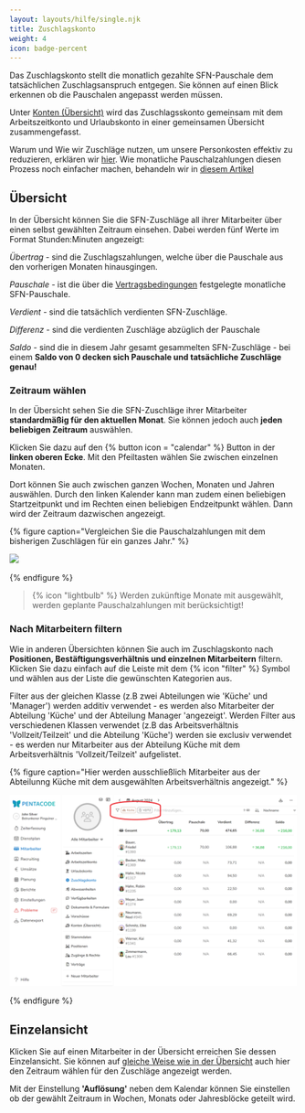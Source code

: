 ```yaml
---
layout: layouts/hilfe/single.njk
title: Zuschlagskonto
weight: 4
icon: badge-percent
---
```


Das Zuschlagskonto stellt die monatlich gezahlte SFN-Pauschale dem tatsächlichen Zuschlagsanspruch entgegen. Sie können auf einen Blick erkennen ob die Pauschalen angepasst werden müssen. 

Unter [Konten (Übersicht)](/hilfe/handbuch/mitarbeiter/konten/) wird das Zuschlagsskonto gemeinsam mit dem Arbeitszeitkonto und Urlaubskonto in einer gemeinsamen Übersicht zusammengefasst. 

Warum und Wie wir Zuschläge nutzen, um unsere Personkosten effektiv zu reduzieren, erklären wir [hier](/blog/zuschläge_strategisch_nutzen/). Wie monatliche Pauschalzahlungen diesen Prozess noch einfacher machen, behandeln wir in [diesem Artikel](/blog/pauschale_vorrauszahlungen/)

## Übersicht

In der Übersicht können Sie die SFN-Zuschläge all ihrer Mitarbeiter über einen selbst gewählten Zeitraum einsehen. Dabei werden fünf Werte im Format Stunden:Minuten angezeigt:

*Übertrag -* sind die Zuschlagszahlungen, welche über die Pauschale aus den vorherigen Monaten hinausgingen. 

*Pauschale -* ist die über die [Vertragsbedingungen](/hilfe/handbuch/mitarbeiter/vertrag/) festgelegte monatliche SFN-Pauschale.

*Verdient -* sind die tatsächlich verdienten SFN-Zuschläge.

*Differenz -* sind die verdienten Zuschläge abzüglich der Pauschale

*Saldo -* sind die in diesem Jahr gesamt gesammelten SFN-Zuschläge - bei einem **Saldo von 0 decken sich Pauschale und tatsächliche Zuschläge genau!**

### Zeitraum wählen

In der Übersicht sehen Sie die SFN-Zuschläge ihrer Mitarbeiter **standardmäßig für den aktuellen Monat**. Sie können jedoch auch **jeden beliebigen Zeitraum** auswählen.

Klicken Sie dazu auf den {% button icon = "calendar" %} Button in der **linken oberen Ecke**. Mit den Pfeiltasten wählen Sie zwischen einzelnen Monaten. 

Dort können Sie auch zwischen ganzen Wochen, Monaten und Jahren auswählen. Durch den linken Kalender kann man zudem einen beliebigen Startzeitpunkt und im Rechten einen beliebigen Endzeitpunkt wählen. Dann wird der Zeitraum dazwischen angezeigt. 

{% figure caption="Vergleichen Sie die Pauschalzahlungen mit dem bisherigen Zuschlägen für ein ganzes Jahr." %}

<img src="zuschläge_zeitraum.gif"/>

{% endfigure %}


> {% icon "lightbulb" %} Werden zukünftige Monate mit ausgewählt, werden geplante Pauschalzahlungen mit berücksichtigt!

### Nach Mitarbeitern filtern

Wie in anderen Übersichten können Sie auch im Zuschlagskonto nach **Positionen, Bestäftigungsverhältnis und einzelnen Mitarbeitern** filtern. Klicken Sie dazu einfach auf die Leiste mit dem {% icon "filter" %} Symbol und wählen aus der Liste die gewünschten Kategorien aus. 

Filter aus der gleichen Klasse (z.B zwei Abteilungen wie 'Küche' und 'Manager') werden additiv verwendet - es werden also Mitarbeiter der Abteilung 'Küche' und der Abteilung Manager 'angezeigt'. Werden Filter aus verschiedenen Klassen verwendet (z.B das Arbeitsverhältnis 'Vollzeit/Teilzeit' und die Abteilung 'Küche') werden sie exclusiv verwendet - es werden nur Mitarbeiter aus der Abteilung Küche mit dem Arbeitsverhältnis 'Vollzeit/Teilzeit' aufgelistet.

{% figure caption="Hier werden ausschließlich Mitarbeiter aus der Abteilunng Küche mit dem ausgewählten Arbeitsverhältnis angezeigt." %}

<img src="filter_zuschlagskonto.png"/>

{% endfigure %}


## Einzelansicht

Klicken Sie auf einen Mitarbeiter in der Übersicht erreichen Sie dessen Einzelansicht. Sie können auf [gleiche Weise wie in der Übersicht](#zeitraum-wählen) auch hier den Zeitraum wählen für den Zuschläge angezeigt werden. 

Mit der Einstellung **'Auflösung'** neben dem Kalendar können Sie einstellen ob der gewählt Zeitraum in Wochen, Monats oder Jahresblöcke geteilt wird. 
